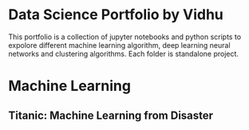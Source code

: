 # Data Science Portfolio by Vidhu
This portfolio is a collection of jupyter notebooks and python scripts to expolore different machine learning algorithm, deep learning neural networks and clustering algorithms. Each folder is standalone project.

# Machine Learning
## Titanic: Machine Learning from Disaster
